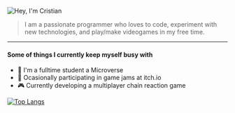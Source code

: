 ![Hey, I'm Cristian](https://svgshare.com/i/r10.svg)

> I am a passionate programmer who loves to code, experiment with new technologies, and play/make videogames in my free time.
------

#### Some of things I currently keep myself busy with
* 🎒 I'm a fulltime student a Microverse
* 🍯 Ocasionally participating in game jams at itch.io
* 🎮 Currently developing a multiplayer chain reaction game

[![Top Langs](https://github-readme-stats.vercel.app/api/top-langs/?username=zamcham)](https://github.com/anuraghazra/github-readme-stats)

